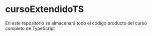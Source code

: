 # cursoExtendidoTS
En este repositorio se almacenará todo el código producto del curso completo de TypeScript
